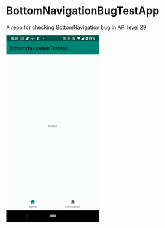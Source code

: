 # BottomNavigationBugTestApp
A repo for checking BottomNavigation bug in API level 29

<img src="https://github.com/youmitsu/BottomNavigationBugTestApp/blob/master/images/bottom_nav_blinking.gif" width="50%">
